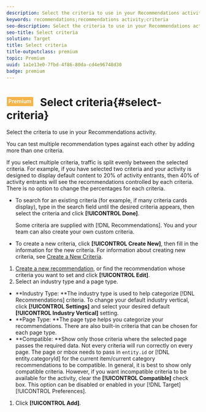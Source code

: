```yaml
---
description: Select the criteria to use in your Recommendations activity.
keywords: recommendations;recommendations activity;criteria
seo-description: Select the criteria to use in your Recommendations activity.
seo-title: Select criteria
solution: Target
title: Select criteria
title-outputclass: premium
topic: Premium
uuid: 1a1e13e0-7fbd-4f86-80da-cd4e96748d30
badge: premium
---
```


# ![PREMIUM](/help/assets/premium.png) Select criteria{#select-criteria}

Select the criteria to use in your Recommendations activity.

You can test multiple recommendation types against each other by adding more than one criteria.

If you select multiple criteria, traffic is split evenly between the selected criteria. For example, if you have selected two criteria and your activity is designed to display default content to 20% of activity entrants, then 40% of activity entrants will see the recommendations controlled by each criteria. There is no option to change the percentages for each criteria.

* To search for an existing criteria (for example, if many criteria cards display), type in the search field until the desired criteria appears, then select the criteria and click **[!UICONTROL Done]**.

  Some criteria are supplied with [!DNL Recommendations]. You and your team can also create your own custom criteria. 

* To create a new criteria, click **[!UICONTROL Create New]**, then fill in the information for the new criteria. For information about creating new criteria, see [Create a New Criteria](../../c-recommendations/c-algorithms/t-create-new-algorithm.md#task_8A9CB465F28D44899F69F38AD27352FE).

1. [Create a new recommendation](../../c-recommendations/t-create-recs-activity/t-create-recs-activity.md#task_6874328773C64C44A73F0A130AD3F96F), or find the recommendation whose criteria you want to set and click **[!UICONTROL Edit]**.
1. Select an industry type and a page type.

* **Industry Type: **The industry type is used to help categorize [!DNL Recommendations] criteria. To change your default industry vertical, click **[!UICONTROL Settings]** and select your desired default **[!UICONTROL Industry Vertical]** setting. 
* **Page Type: **The page type helps you categorize your recommendations. There are also built-in criteria that can be chosen for each page type. 
* **Compatible: **Show only those criteria where the selected page passes the required data. Not every criteria will run correctly on every page. The page or mbox needs to pass in `entity.id` or [!DNL entity.categoryId] for the current item/current category recommendations to be compatible. In general, it is best to show only compatible criteria. However, if you want incompatible criteria to be available for the activity, clear the **[!UICONTROL Compatible]** check box. This option can be disabled or enabled in your [!DNL Target] [!UICONTROL Preferences].

1. Click **[!UICONTROL Add]**.
